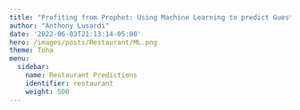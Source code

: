 ```yaml
---
title: "Profiting from Prophet: Using Machine Learning to predict Guests Counts in the Restaurant Industry"
author: "Anthony Lusardi"
date: '2022-06-03T21:13:14-05:00'
hero: /images/posts/Restaurant/ML.png
theme: Toha
menu:
  sidebar:
    name: Restaurant Predictions
    identifier: restaurant
    weight: 500
---
```

